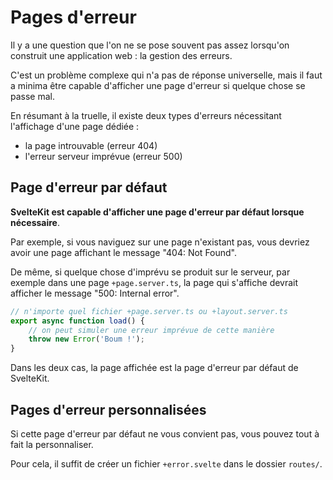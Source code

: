 # Pages d'erreur

Il y a une question que l'on ne se pose souvent pas assez lorsqu'on construit une application web : la gestion des erreurs.

C'est un problème complexe qui n'a pas de réponse universelle, mais il faut a minima être capable d'afficher une page d'erreur si quelque chose se passe mal.

En résumant à la truelle, il existe deux types d'erreurs nécessitant l'affichage d'une page dédiée :

- la page introuvable (erreur 404)
- l'erreur serveur imprévue (erreur 500)

## Page d'erreur par défaut

**SvelteKit est capable d'afficher une page d'erreur par défaut lorsque nécessaire**.

Par exemple, si vous naviguez sur une page n'existant pas, vous devriez avoir une page affichant le message "404: Not Found".

De même, si quelque chose d'imprévu se produit sur le serveur, par exemple dans une page `+page.server.ts`, la page qui s'affiche devrait afficher le message "500: Internal error".

```ts
// n'importe quel fichier +page.server.ts ou +layout.server.ts
export async function load() {
	// on peut simuler une erreur imprévue de cette manière
	throw new Error('Boum !');
}
```

Dans les deux cas, la page affichée est la page d'erreur par défaut de SvelteKit.

## Pages d'erreur personnalisées

Si cette page d'erreur par défaut ne vous convient pas, vous pouvez tout à fait la personnaliser.

Pour cela, il suffit de créer un fichier `+error.svelte` dans le dossier `routes/`.<script>

```svelte
<!-- +error.svelte -->

<h1>Oh nooooon !!!</h1>
```

Cette page manque un peu d'informations, comme le status de l'erreur, ou un message un peu plus explicite.

Vous trouverez ces informations dans le store de page, que nous avons déjà [croisé précédemment](./05_page_store.md). Il ne vous reste plus qu'à créer la page d'erreur de vos rêves.

```svelte
<!-- +error.svelte -->
<script>
	import { page } from '$app/stores';
</script>

<h1>Oh noooon !!! Erreur {$page.status}...</h1>

<p>({$page.error?.message})</p>
```

Vous pouvez créer une page d'erreur pour chaque route de votre dossier `routes/`. Si un imprévu se produit sur une de vos routes, SvelteKit va remonter l'arborescence de vos routes, et afficher la première page d'erreur qu'il trouvera.

> Pour les erreurs 404, SvelteKit affichera toujours la page d'erreur à la racine du dossier `routes/`, c'est-à-dire celle décrite par le fichier `src/routes/+error.svelte`.

## Sauver les meubles

Il se peut que SvelteKit rencontre une erreur qu'il ne soit pas capable de gérer, par exemple parce qu'elle se produit au sein d'une page d'erreur. Une page d'erreur statique "de secours" est alors affichée. Vous pouvez si besoin personnaliser cette page en créant un fichier `src/routes/error.html`.

À noter que puisqu'il est servi de manière statique, ce fichier HTML ne bénéficie pas des fonctionnalités normales de Svelte ou SvelteKit.

## À vous !

<section class='task'>

- Créer une route `/trainer` dont la fonction `load` jette une erreur systématiquement

- Ajouter un lien dans le header pour pouvoir accéder à cette page

- Créer une page d'erreur à la racine du dossier `routes/`
</section>

[Plus de détails sur ce chapitre](https://kit.sveltefr.dev/docs/routing#error)
